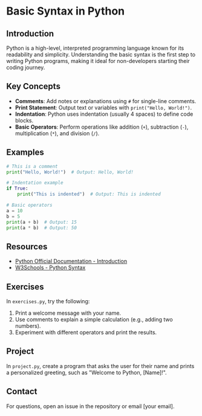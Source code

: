 # Basic Syntax in Python

## Introduction
Python is a high-level, interpreted programming language known for its readability and simplicity. Understanding the basic syntax is the first step to writing Python programs, making it ideal for non-developers starting their coding journey.

## Key Concepts
- **Comments**: Add notes or explanations using `#` for single-line comments.
- **Print Statement**: Output text or variables with `print("Hello, World!")`.
- **Indentation**: Python uses indentation (usually 4 spaces) to define code blocks.
- **Basic Operators**: Perform operations like addition (`+`), subtraction (`-`), multiplication (`*`), and division (`/`).

## Examples
```python
# This is a comment
print("Hello, World!")  # Output: Hello, World!

# Indentation example
if True:
    print("This is indented")  # Output: This is indented

# Basic operators
a = 10
b = 5
print(a + b)  # Output: 15
print(a * b)  # Output: 50
```

## Resources
- [Python Official Documentation - Introduction](https://docs.python.org/3/tutorial/introduction.html)
- [W3Schools - Python Syntax](https://www.w3schools.com/python/python_syntax.asp)

## Exercises
In `exercises.py`, try the following:
1. Print a welcome message with your name.
2. Use comments to explain a simple calculation (e.g., adding two numbers).
3. Experiment with different operators and print the results.

## Project
In `project.py`, create a program that asks the user for their name and prints a personalized greeting, such as "Welcome to Python, [Name]!".

## Contact
For questions, open an issue in the repository or email [your email].
